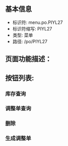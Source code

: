 
## 基本信息

- 标识符: menu.po.PIYL27
- 标识符缩写: PIYL27
- 类型: 菜单
- 路径: /po/PIYL27

## 页面功能描述：





## 按钮列表:


### 库存查询



### 调整单查询



### 删除



### 生成调整单


